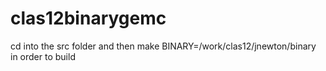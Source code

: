 # clas12binarygemc


cd into the src folder and then
make BINARY=/work/clas12/jnewton/binary
in order to build
